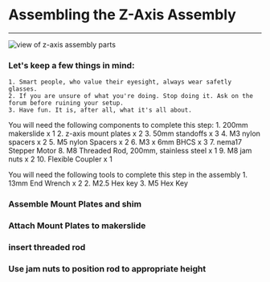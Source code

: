 # Assembling the Z-Axis Assembly
***
![view of z-axis assembly parts]()

### Let's keep a few things in mind:
	1. Smart people, who value their eyesight, always wear safetly glasses.
	2. If you are unsure of what you're doing. Stop doing it. Ask on the forum before ruining your setup.
	3. Have fun. It is, after all, what it's all about. 


You will need the following components to complete this step:
	1. 200mm makerslide x 1
	2. z-axis mount plates x 2
	3. 50mm standoffs x 3
	4. M3 nylon spacers x 2
	5. M5 nylon Spacers x 2
	6. M3 x 6mm BHCS x 3
	7. nema17 Stepper Motor
	8. M8 Threaded Rod, 200mm, stainless steel x 1
	9. M8 jam nuts x 2
	10. Flexible Coupler x 1

You will need the following tools to complete this step in the assembly
	1. 13mm End Wrench x 2
	2. M2.5 Hex key
	3. M5 Hex Key

### Assemble Mount Plates and shim

### Attach Mount Plates to makerslide

### insert threaded rod

### Use jam nuts to position rod to appropriate height

### 